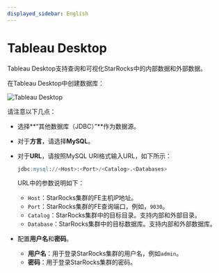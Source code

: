 ```yaml
---
displayed_sidebar: English
---
```


# Tableau Desktop

Tableau Desktop支持查询和可视化StarRocks中的内部数据和外部数据。

在Tableau Desktop中创建数据库：

![Tableau Desktop](../../assets/BI_tableau_1.png)

请注意以下几点：

- 选择**“其他数据库（JDBC）”**作为数据源。
- 对于**方言**，请选择**MySQL**。
- 对于**URL**，请按照MySQL URI格式输入URL，如下所示：

  ```SQL
  jdbc:mysql://<Host>:<Port>/<Catalog>.<Databases>
  ```

  URL中的参数说明如下：

  - `Host`：StarRocks集群的FE主机IP地址。
  - `Port`：StarRocks集群的FE查询端口，例如，`9030`。
  - `Catalog`：StarRocks集群中的目标目录。支持内部和外部目录。
  - `Database`：StarRocks集群中的目标数据库。支持内部和外部数据库。
- 配置**用户名**和**密码**。
  - **用户名**：用于登录StarRocks集群的用户名，例如`admin`。
  - **密码**：用于登录StarRocks集群的密码。
